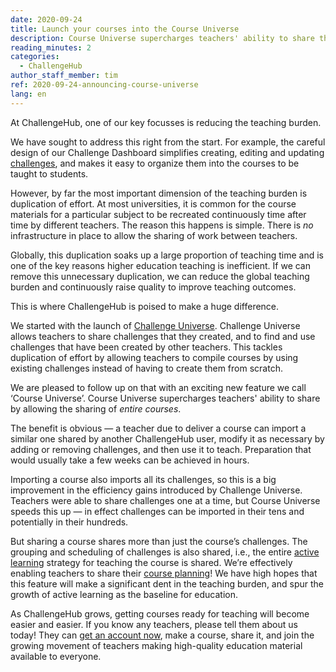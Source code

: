 ```yaml
---
date: 2020-09-24
title: Launch your courses into the Course Universe
description: Course Universe supercharges teachers' ability to share their work by allowing them to share entire courses they have created in the Challenge Dashboard.
reading_minutes: 2
categories:
  - ChallengeHub
author_staff_member: tim
ref: 2020-09-24-announcing-course-universe
lang: en
---
```


At ChallengeHub, one of our key focusses is reducing the teaching burden.

We have sought to address this right from the start. For example, the careful design of our Challenge Dashboard simplifies creating, editing and updating [challenges]( //2020/03/12/what-makes-a-good-challenge/ ), and makes it easy to organize them into the courses to be taught to students.

However, by far the most important dimension of the teaching burden is duplication of effort.  At most universities, it is common for the course materials for a particular subject to be recreated continuously time after time by different teachers.  The reason this happens is simple.  There is _no_ infrastructure in place to allow the sharing of work between teachers.

Globally, this duplication soaks up a large proportion of teaching time and is one of the key reasons higher education teaching is inefficient.  If we can remove this unnecessary duplication, we can reduce the global teaching burden and continuously raise quality to improve teaching outcomes.

This is where ChallengeHub is poised to make a huge difference.

We started with the launch of [Challenge Universe]( /2020/07/13/announcing-challenge-universe/ ).  Challenge Universe allows teachers to share challenges that they created, and to find and use challenges that have been created by other teachers.  This tackles duplication of effort by allowing teachers to compile courses by using existing challenges instead of having to create them from scratch.

We are pleased to follow up on that with an exciting new feature we call ‘Course Universe’.  Course Universe supercharges teachers' ability to share by allowing the sharing of _entire courses_.

The benefit is obvious — a teacher due to deliver a course can import a similar one shared by another ChallengeHub user, modify it as necessary by adding or removing challenges, and then use it to teach.  Preparation that would usually take a few weeks can be achieved in hours.

Importing a course also imports all its challenges, so this is a big improvement in the efficiency gains introduced by Challenge Universe.   Teachers were able to share challenges one at a time, but Course Universe speeds this up — in effect challenges can be imported in their tens and potentially in their hundreds.

But sharing a course shares more than just the course’s challenges.  The grouping and scheduling of challenges is also shared, i.e., the entire [active learning]( /active-learning/ ) strategy for teaching the course is shared.  We’re effectively enabling teachers to share their [course planning]( /2019/08/12/first-two-classes/ )!  We have high hopes that this feature will make a significant dent in the teaching burden, and spur the growth of active learning as the baseline for education.

As ChallengeHub grows, getting courses ready for teaching will become easier and easier.  If you know any teachers, please tell them about us today!  They can [get an account now]( /en/#contact-us ), make a course, share it, and join the growing movement of teachers making high-quality education material available to everyone.
